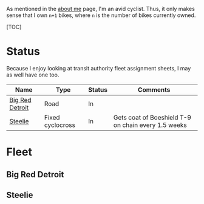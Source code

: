 As mentioned in the [about me](Me) page, I'm an avid cyclist. Thus, it only makes sense that I own ``n+1``&nbsp;bikes, where ``n`` is the number of bikes currently owned.

[TOC]

# Status
Because I enjoy looking at transit authority fleet assignment sheets, I may as well have one too.

Name                                | Type             | Status | Comments
----------------------------------- | ---------------- | ------ | --------------------------------------------------------
[Big Red Detroit](#big-red-detroit) | Road             | In     | 
[Steelie](#steelie)                 | Fixed cyclocross | In     | Gets coat of Boeshield T-9 on chain every 1.5&nbsp;weeks

# Fleet
## Big Red Detroit

## Steelie
